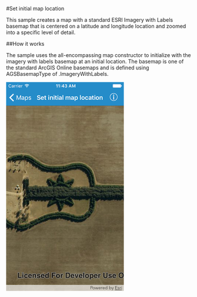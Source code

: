#Set initial map location

This sample creates a map with a standard ESRI Imagery with Labels basemap that is centered on a latitude and longitude location and zoomed into a specific level of detail.

##How it works

The sample uses the all-encompassing map constructor to initialize with the imagery with labels basemap at an initial location. The basemap is one of the standard ArcGIS Online basemaps and is defined using AGSBasemapType of .ImageryWithLabels.

![](image1.png)



